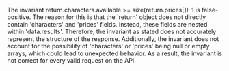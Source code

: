 The invariant return.characters.available >= size(return.prices[])-1 is false-positive. The reason for this is that the 'return' object does not directly contain 'characters' and 'prices' fields. Instead, these fields are nested within 'data.results'. Therefore, the invariant as stated does not accurately represent the structure of the response. Additionally, the invariant does not account for the possibility of 'characters' or 'prices' being null or empty arrays, which could lead to unexpected behavior. As a result, the invariant is not correct for every valid request on the API.
